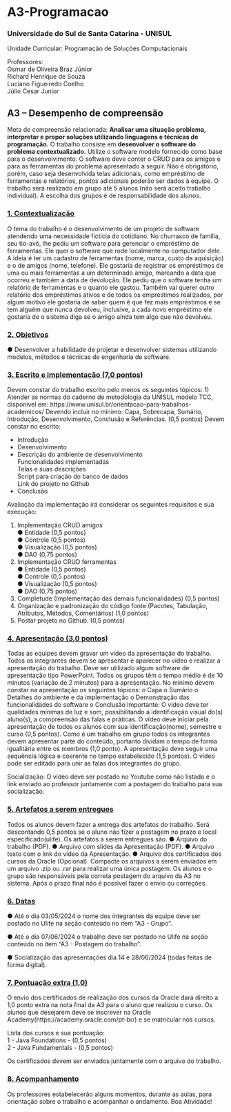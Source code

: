 # A3-Programacao
 
<h3>Universidade do Sul de Santa Catarina - UNISUL</h3>
Unidade Curricular: Programação de Soluções Computacionais
<p>Professores:<br />
  Osmar de Oliveira Braz Júnior<br />
  Richard Henrique de Souza<br />
  Luciano Figueiredo Coelho<br />
  Júlio Cesar Junior<br />
</p>
  
   <h2>A3 – Desempenho de compreensão</h2>

Meta de compreensão relacionada: <b>Analisar uma situação problema, interpretar e propor soluções
utilizando linguagens e técnicas de programação.</b>
O trabalho consiste em <b>desenvolver o software do problema contextualizado.</b> Utilize o software
modelo fornecido como base para o desenvolvimento. O software deve conter o CRUD para os amigos e
para as ferramentas do problema apresentado a seguir. Não é obrigatório, porém, caso seja desenvolvida
telas adicionais, como empréstimo de ferramentas e relatórios, pontos adicionais poderão ser dados à
equipe. O trabalho será realizado em grupo até 5 alunos (não será aceito trabalho individual). A escolha
dos grupos é de responsabilidade dos alunos.

<h3><u><b>1. Contextualização</b></u></h3>
O tema do trabalho é o desenvolvimento de um projeto de software atendendo uma necessidade
fictícia do cotidiano.
No churrasco de família, seu tio-avô, lhe pediu um software para gerenciar o empréstimo de
ferramentas. Ele quer o software que rode localmente no computador dele. A ideia é ter um cadastro de
ferramentas (nome, marca, custo de aquisição) e o de amigos (nome, telefone).
Ele gostaria de registrar os empréstimos de uma ou mais ferramentas a um determinado amigo,
marcando a data que ocorreu e também a data de devolução.
Ele pediu que o software tenha um relatório de ferramentas e o quanto ele gastou. Também vai
querer outro relatório dos empréstimos ativos e de todos os empréstimos realizados, por algum motivo ele
gostaria de saber quem é que fez mais empréstimos e se tem alguém que nunca devolveu, inclusive, a cada
novo empréstimo ele gostaria de o sistema diga se o amigo ainda tem algo que não devolveu.

<h3><u><b>2. Objetivos</b></u></h3>
● Desenvolver a habilidade de projetar e desenvolver sistemas utilizando modelos, métodos e técnicas
de engenharia de software.

<h3><u><b>3. Escrito e implementação (7,0 pontos)</b></u></h3>
Devem constar do trabalho escrito pelo menos os seguintes tópicos:
  1) Atender as normas do caderno de metodologia da UNISUL modelo TCC, disponível em: https://www.unisul.br/orientacao-para-trabalhos-academicos/
  Devendo incluir no mínimo: Capa, Sobrecapa, Sumário, Introdução, Desenvolvimento, Conclusão
  e Referências. (0,5 pontos)
  Devem constar no escrito:<br />
  
- Introdução
- Desenvolvimento
 -  Descrição do ambiente de desenvolvimento<br />
    Funcionalidades implementadas<br />
    Telas e suas descrições<br />
    Script para criação do banco de dados<br />
    Link do projeto no Github<br />
- Conclusão

 Avaliação da implementação irá considerar os seguintes requisitos e sua execução:
 1) Implementação CRUD amigos<br />
    ● Entidade (0,5 pontos)<br />
    ● Controle (0,5 pontos)<br />
    ● Visualização (0,5 pontos)<br />
    ● DAO (0,75 pontos)<br />
 2) Implementação CRUD ferramentas<br />
    ● Entidade (0,5 pontos)<br />
    ● Controle (0,5 pontos)<br />
    ● Visualização (0,5 pontos)<br />
    ● DAO (0,75 pontos)<br />
 3) Completude (Implementação das demais funcionalidades) (0,5 pontos)
 4) Organização e padronização do código fonte (Pacotes, Tabulação, Atributos, Métodos, Comentários) (1,0 pontos)
 5) Postar projeto no Github. (0,5 pontos)
 
<h3><u><b>4. Apresentação (3,0 pontos)</b></u></h3>
 Todas as equipes devem gravar um vídeo da apresentação do trabalho. Todos os integrantes devem
se apresentar e aparecer no vídeo e realizar a apresentação do trabalho. Deve ser utilizado algum software
de apresentação tipo PowerPoint. Todos os grupos têm o tempo médio é de 10 minutos (variação de 2
minutos) para a apresentação.
 No mínimo devem constar na apresentação os seguintes tópicos:
  o Capa
  o Sumário
  o Detalhes do ambiente e da implementação
  o Demonstração das funcionalidades do software
  o Conclusão
 Importante: O vídeo deve ter qualidades mínimas de luz e som, possibilitando a identificação visual
do(s) aluno(s), a compreensão das falas e práticas. O vídeo deve iniciar pela apresentação de todos os
alunos com sua identificação(nome), semestre e curso (0,5 pontos). Como é um trabalho em grupo todos
os integrantes devem apresentar parte do conteúdo, portanto dividam o tempo de forma igualitária entre
os membros (1,0 ponto). A apresentação deve seguir uma sequência lógica e coerente no tempo
estabelecido (1,5 pontos). O vídeo pode ser editado para unir as falas dos integrantes do grupo.

Socialização: O vídeo deve ser postado no Youtube como não listado e o link enviado ao professor
juntamente com a postagem do trabalho para sua socialização.

<h3><u><b>5. Artefatos a serem entregues</b></u></h3>
 Todos os alunos devem fazer a entrega dos artefatos do trabalho. Será descontando 0,5 pontos se o aluno
não fizer a postagem no prazo e local especificado(ulife). Os artefatos a serem entregues são.
 ● Arquivo do trabalho (PDF).
 ● Arquivo com slides da Apresentação (PDF).
 ● Arquivo texto com o link do vídeo da Apresentação.
 ● Arquivo dos certificados dos cursos da Oracle (Opcional).
Compacte os arquivos a serem enviados em um arquivo .zip ou .rar para realizar uma única postagem.
Os alunos e o grupo são responsáveis pela correta postagem do arquivo da A3 no sistema. Após o prazo
final não é possível fazer o envio ou correções.

<h3><u><b>6. Datas</b></u></h3>
 ● Até o dia 03/05/2024 o nome dos integrantes da equipe deve ser postado no Ulife na seção conteúdo
no item “A3 - Grupo”.

 ● Até o dia 07/06/2024 o trabalho deve ser postado no Ulife na seção conteúdo no item “A3 -
Postagem do trabalho”.

 ● Socialização das apresentações dia 14 e 28/06/2024 (todas feitas de forma digital).
 
<h3><u><b>7. Pontuação extra (1,0)</b></u></h3>
 O envio dos certificados de realização dos cursos da Oracle dará direito a 1,0 ponto extra na nota
final da A3 para o aluno que realizou o curso. Os alunos que desejarem deve se inscrever na Oracle
Academy(https://academy.oracle.com/pt-br/) e se matricular nos cursos.

Lista dos cursos e sua pontuação:<br />
 1 - Java Foundations - (0,5 pontos)<br />
 2 - Java Fundamentals - (0,5 pontos)<br />

Os certificados devem ser enviados juntamente com o arquivo do trabalho.

<h3><u><b>8. Acompanhamento</b></u></h3>
Os professores estabelecerão alguns momentos, durante as aulas, para orientação sobre o
trabalho e acompanhar o andamento.
Boa Atividade!
